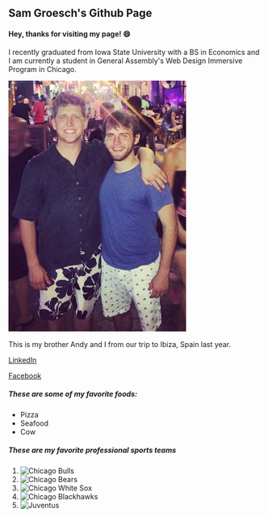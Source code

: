 ## Sam Groesch's Github Page

#### Hey, thanks for visiting my page! :smile:

I recently graduated from Iowa State University with a BS in Economics and I am currently a student in General Assembly's Web Design Immersive Program in Chicago.

![My brother Andy and I](https://raw.githubusercontent.com/sgroesch/sgroesch.github.io/master/sam.png)

This is my brother Andy and I from our trip to Ibiza, Spain last year.

[LinkedIn](https://www.linkedin.com/pub/samuel-groesch/74/390/3b6)

[Facebook](https://www.facebook.com/sam.groesch)

##### These are some of my favorite foods:
- Pizza
- Seafood
- Cow

##### These are my favorite professional sports teams
1. ![Chicago Bulls](http://content.sportslogos.net/logos/6/221/thumbs/zdrycpc7mh5teihl10gko8sgf.gif)
2. ![Chicago Bears](http://content.sportslogos.net/logos/7/169/thumbs/364.gif)
3. ![Chicago White Sox](http://content.sportslogos.net/logos/53/55/thumbs/oxvkprv7v4inf5dgqdebp0yse.gif)
4. ![Chicago Blackhawks](http://content.sportslogos.net/logos/1/7/thumbs/56.gif)
5. ![Juventus](http://content.sportslogos.net/logos/128/3997/thumbs/t37mtox7h22z9ac3o15lf7g6j.gif)
